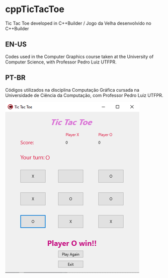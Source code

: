 # cppTicTacToe
Tic Tac Toe developed in C++Builder / Jogo da Velha desenvolvido no C++Builder
<br>

## EN-US
Codes used in the Computer Graphics course taken at the University of Computer Science, with Professor Pedro Luiz UTFPR.
<br>

## PT-BR
Códigos utilizados na disciplina Computação Gráfica cursada na Universidade de Ciência da Computação, com Professor Pedro Luiz UTFPR.
<br>

![Screenshot](Screenshot.png)